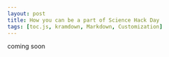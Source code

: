 ```yaml
---
layout: post
title: How you can be a part of Science Hack Day
tags: [toc.js, kramdown, Markdown, Customization]
---
```


  coming soon
